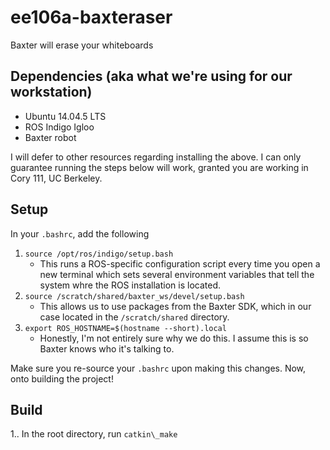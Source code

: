 # ee106a-baxteraser
Baxter will erase your whiteboards

## Dependencies (aka what we're using for our workstation)
* Ubuntu 14.04.5 LTS
* ROS Indigo Igloo
* Baxter robot

I will defer to other resources regarding installing the above. I can only guarantee running the steps below will work, granted you are working in Cory 111, UC Berkeley.

## Setup
In your ```.bashrc```, add the following
1. ```source /opt/ros/indigo/setup.bash```
    * This runs a ROS-specific configuration script every time you open a new terminal which sets several environment variables that tell the system whre the ROS installation is located.
2. ```source /scratch/shared/baxter_ws/devel/setup.bash```
    * This allows us to use packages from the Baxter SDK, which in our case located in the ```/scratch/shared``` directory.
3. ```export ROS_HOSTNAME=$(hostname --short).local```
    * Honestly, I'm not entirely sure why we do this. I assume this is so Baxter knows who it's talking to.

Make sure you re-source your ```.bashrc``` upon making this changes. Now, onto building the project!

## Build
1.. In the root directory, run ```catkin\_make```
